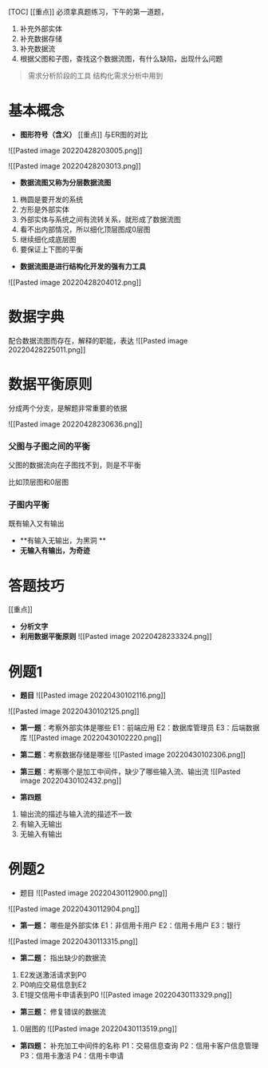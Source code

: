 [TOC]
[[重点]]
必须拿真题练习，下午的第一道题，
1. 补充外部实体
2. 补充数据存储
3. 补充数据流
4. 根据父图和子图，查找这个数据流图，有什么缺陷，出现什么问题


> 需求分析阶段的工具
> 结构化需求分析中用到

# 基本概念
* **图形符号（含义）**
[[重点]] 与ER图的对比

![[Pasted image 20220428203005.png]]

![[Pasted image 20220428203013.png]]


* **数据流图又称为分层数据流图**
1. 椭圆是要开发的系统
2. 方形是外部实体
3. 外部实体与系统之间有流转关系，就形成了数据流图
4. 看不出内部情况，所以细化顶层图成0层图
5. 继续细化成底层图
6. 要保证上下图的平衡

* **数据流图是进行结构化开发的强有力工具**

![[Pasted image 20220428204012.png]]


# 数据字典
配合数据流图而存在，解释的职能，表达
![[Pasted image 20220428225011.png]]

# 数据平衡原则
分成两个分支，是解题非常重要的依据

![[Pasted image 20220428230636.png]]


### 父图与子图之间的平衡
父图的数据流向在子图找不到，则是不平衡

比如顶层图和0层图

### 子图内平衡
既有输入又有输出

* **有输入无输出，为黑洞 **
* **无输入有输出，为奇迹**


# 答题技巧
[[重点]]
* **分析文字**
* **利用数据平衡原则**
![[Pasted image 20220428233324.png]] 

# 例题1
* **题目**
![[Pasted image 20220430102116.png]]

![[Pasted image 20220430102125.png]]

* **第一题**：考察外部实体是哪些
E1：前端应用
E2：数据库管理员
E3：后端数据库
![[Pasted image 20220430102220.png]]


* **第二题**：考察数据存储是哪些
![[Pasted image 20220430102306.png]]

* **第三题**：考察哪个是加工中间件，缺少了哪些输入流、输出流
![[Pasted image 20220430102432.png]]

* **第四题**
1. 输出流的描述与输入流的描述不一致
2. 有输入无输出
3. 无输入有输出

 # 例题2
* 题目
![[Pasted image 20220430112900.png]]

![[Pasted image 20220430112904.png]]

* **第一题：** 哪些是外部实体
E1：非信用卡用户
E2：信用卡用户
E3：银行

![[Pasted image 20220430113315.png]]

* **第二题：** 指出缺少的数据流
1. E2发送激活请求到P0
2. P0响应交易信息到E2
3. E1提交信用卡申请表到P0
![[Pasted image 20220430113329.png]]

* **第三题：** 修复错误的数据流
1. 0层图的
![[Pasted image 20220430113519.png]]

* **第四题：** 补充加工中间件的名称
P1：交易信息查询
P2：信用卡客户信息管理
P3：信用卡激活
P4：信用卡申请